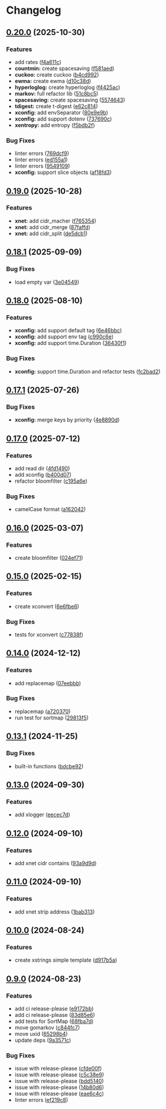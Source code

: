 # Changelog

## [0.20.0](https://github.com/vitalvas/gokit/compare/v0.19.0...v0.20.0) (2025-10-30)


### Features

* add rates ([f4a611c](https://github.com/vitalvas/gokit/commit/f4a611c83508fb7c4269dd2e6310ab60a4c6d9bf))
* **countmin:** create spacesaving ([f581aed](https://github.com/vitalvas/gokit/commit/f581aedfeae1c4fd4d201f1b8cd6e289be3b7bba))
* **cuckoo:** create cuckoo ([b4cd992](https://github.com/vitalvas/gokit/commit/b4cd992519f407c9e49313d175ed9624577b75e5))
* **ewma:** create ewma ([d10c38d](https://github.com/vitalvas/gokit/commit/d10c38d7afdf4f4443067adb7aee7c133e4ab351))
* **hyperloglog:** create hyperloglog ([f4425ac](https://github.com/vitalvas/gokit/commit/f4425ac5f91f368a299e4fe662f6a6b49159245a))
* **markov:** full refactor lib ([51c8bc5](https://github.com/vitalvas/gokit/commit/51c8bc5e95cab3d5d746e410a0f8cd8ed88ec59a))
* **spacesaving:** create spacesaving ([5574643](https://github.com/vitalvas/gokit/commit/5574643aeed84fa662deed0456acf922f6a7a0dd))
* **tdigest:** create t-digest ([e62c814](https://github.com/vitalvas/gokit/commit/e62c814470c48af284c32ab9c28d3aa61673a464))
* **xconfig:** add envSeparator ([80e9e9b](https://github.com/vitalvas/gokit/commit/80e9e9b20b0809e345582af4bf4d20e537ff702b))
* **xconfig:** add support dotenv ([737690c](https://github.com/vitalvas/gokit/commit/737690c9eb19428fd495de72c39743a71ce04c2e))
* **xentropy:** add entropy ([f5bdb2f](https://github.com/vitalvas/gokit/commit/f5bdb2f2a10e23f97fb95b53b634e4ad779f3542))


### Bug Fixes

* linter errors ([769dcf9](https://github.com/vitalvas/gokit/commit/769dcf9522e7fcc07863649cd209b0c82d218a7c))
* linter errors ([ed155a1](https://github.com/vitalvas/gokit/commit/ed155a107b17521c00c346ff39e63376fd622b64))
* linter errors ([9549109](https://github.com/vitalvas/gokit/commit/95491091cb7e7fea96327573eb502d1d2246ee7b))
* **xconfig:** support slice objects ([af18fd3](https://github.com/vitalvas/gokit/commit/af18fd35f2148e92e0a17afce74ebd972dac4da6))

## [0.19.0](https://github.com/vitalvas/gokit/compare/v0.18.1...v0.19.0) (2025-10-28)


### Features

* **xnet:** add cidr_macher ([f765354](https://github.com/vitalvas/gokit/commit/f7653548cb0dce582feddc262bdea993db7a7318))
* **xnet:** add cidr_merge ([87faffd](https://github.com/vitalvas/gokit/commit/87faffd268712784ce7ec899b9fd75d16665e850))
* **xnet:** add cidr_split ([de5dcb1](https://github.com/vitalvas/gokit/commit/de5dcb1897be2d1122469006c802be05ceb91116))

## [0.18.1](https://github.com/vitalvas/gokit/compare/v0.18.0...v0.18.1) (2025-09-09)


### Bug Fixes

* load empty var ([3e04549](https://github.com/vitalvas/gokit/commit/3e04549aa7964be130d30a6bb0d00cf25aa4d20e))

## [0.18.0](https://github.com/vitalvas/gokit/compare/v0.17.1...v0.18.0) (2025-08-10)


### Features

* **xconfig:** add support default tag ([6e46bbc](https://github.com/vitalvas/gokit/commit/6e46bbcd34cb656b248c80e88ed7c143fc7f1c86))
* **xconfig:** add support env tag ([c990c6e](https://github.com/vitalvas/gokit/commit/c990c6eb06e3fafc0a58927fc80b84469003871b))
* **xconfig:** add support time.Duration ([36430f1](https://github.com/vitalvas/gokit/commit/36430f1bf80828480776ec3b5e0e0e49858d8e58))


### Bug Fixes

* **xconfig:** support time.Duration and refactor tests ([fc2bad2](https://github.com/vitalvas/gokit/commit/fc2bad2c799d45f94fc7c8ba2e99623bc91f4a63))

## [0.17.1](https://github.com/vitalvas/gokit/compare/v0.17.0...v0.17.1) (2025-07-26)


### Bug Fixes

* **xconfig:** merge keys by priority ([4e8890d](https://github.com/vitalvas/gokit/commit/4e8890d446fdaefa3120d2cf206c80b86cfa075f))

## [0.17.0](https://github.com/vitalvas/gokit/compare/v0.16.0...v0.17.0) (2025-07-12)


### Features

* add read dir ([4fd1490](https://github.com/vitalvas/gokit/commit/4fd1490e24ba7b73db44c6f94922c4b872b44aa2))
* add xconfig ([b400d07](https://github.com/vitalvas/gokit/commit/b400d079ea1bc982ffabbb6c7dab983154aca204))
* refactor bloomfilter ([c195a6e](https://github.com/vitalvas/gokit/commit/c195a6e0edafe4a7910750c989e022daccfc56c0))


### Bug Fixes

* camelCase format ([a162042](https://github.com/vitalvas/gokit/commit/a16204255d5217cca7132786b2507176afce863b))

## [0.16.0](https://github.com/vitalvas/gokit/compare/v0.15.0...v0.16.0) (2025-03-07)


### Features

* create bloomfilter ([024ef71](https://github.com/vitalvas/gokit/commit/024ef71d72023c8a284a5325d4565a0cfbb23e68))

## [0.15.0](https://github.com/vitalvas/gokit/compare/v0.14.0...v0.15.0) (2025-02-15)


### Features

* create xconvert ([6e6fbe6](https://github.com/vitalvas/gokit/commit/6e6fbe6913cde3b808015885e01f696ecffbec44))


### Bug Fixes

* tests for xconvert ([c77838f](https://github.com/vitalvas/gokit/commit/c77838f66b52c455c8b0e41179e41dc3ed1077fd))

## [0.14.0](https://github.com/vitalvas/gokit/compare/v0.13.1...v0.14.0) (2024-12-12)


### Features

* add replacemap ([07eebbb](https://github.com/vitalvas/gokit/commit/07eebbbd3146bee6b165abc59d6d53b81cae1277))


### Bug Fixes

* replacemap ([a720370](https://github.com/vitalvas/gokit/commit/a7203708340b4d09ce4883cf852a9fca84df8267))
* run test for sortmap ([29813f5](https://github.com/vitalvas/gokit/commit/29813f5f4c8aef5fb3ece57f4ae6094c7aee1538))

## [0.13.1](https://github.com/vitalvas/gokit/compare/v0.13.0...v0.13.1) (2024-11-25)


### Bug Fixes

* built-in functions ([bdcbe92](https://github.com/vitalvas/gokit/commit/bdcbe92aba8865ae295010bf2628a09c84e7bec0))

## [0.13.0](https://github.com/vitalvas/gokit/compare/v0.12.0...v0.13.0) (2024-09-30)


### Features

* add xlogger ([eecec7d](https://github.com/vitalvas/gokit/commit/eecec7d4790b7c53b74dc14da95e52bcc982644b))

## [0.12.0](https://github.com/vitalvas/gokit/compare/v0.11.0...v0.12.0) (2024-09-10)


### Features

* add xnet cidr contains ([93a9d9d](https://github.com/vitalvas/gokit/commit/93a9d9d57bc5e12fe27f8a33b6b5d37dc8abad8c))

## [0.11.0](https://github.com/vitalvas/gokit/compare/v0.10.0...v0.11.0) (2024-09-10)


### Features

* add xnet strip address ([1bab313](https://github.com/vitalvas/gokit/commit/1bab313fae2562b25e8cc12d42fabd792c21f3d1))

## [0.10.0](https://github.com/vitalvas/gokit/compare/v0.9.0...v0.10.0) (2024-08-24)


### Features

* create xstrings simple template ([d917b5a](https://github.com/vitalvas/gokit/commit/d917b5a8c58a2405eb74a3495a0e64b6623b4f01))

## [0.9.0](https://github.com/vitalvas/gokit/compare/v0.8.0...v0.9.0) (2024-08-23)


### Features

* add ci release-please ([e9172bb](https://github.com/vitalvas/gokit/commit/e9172bb473af00c32a39ed26774fd3f8a15d39dc))
* add ci release-please ([83d85e6](https://github.com/vitalvas/gokit/commit/83d85e6c044b0d1d664dbf4f2ccbc266525e6593))
* add tests for SortMap ([68fba7d](https://github.com/vitalvas/gokit/commit/68fba7d1157dc1be0a25de35ebfa173a89a3ab2f))
* move gomarkov ([c844fc7](https://github.com/vitalvas/gokit/commit/c844fc773ab051ac84aecb076e3cba816cc3fb64))
* move uxid ([65298b4](https://github.com/vitalvas/gokit/commit/65298b431fe0fc8aa399e7fc9b44bffe2652ab5d))
* update deps ([9a3571c](https://github.com/vitalvas/gokit/commit/9a3571c26299cae18119bf46c55107a330ce5754))


### Bug Fixes

* issue with release-please ([cfde00f](https://github.com/vitalvas/gokit/commit/cfde00fa4ade4bb331a6f66cac97fc2dc948dcda))
* issue with release-please ([c5c38e9](https://github.com/vitalvas/gokit/commit/c5c38e9b44e7913b4ac6f9158e3fd2cc5cf6063e))
* issue with release-please ([bdd5140](https://github.com/vitalvas/gokit/commit/bdd514000d18e0bf06d5fb4c42a001b8c019466d))
* issue with release-please ([14b80d6](https://github.com/vitalvas/gokit/commit/14b80d6f2bd2eccad6c7c36ede6457eb6dfb46bb))
* issue with release-please ([eae6c4c](https://github.com/vitalvas/gokit/commit/eae6c4c5ea22c5465e30cd419ef2c502d5a38b46))
* linter errors ([ef219c8](https://github.com/vitalvas/gokit/commit/ef219c86e52d2d7ffe4385d4f6adcc94a3c16067))
